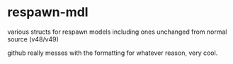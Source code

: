 # respawn-mdl
various structs for respawn models including ones unchanged from normal source (v48/v49)

github really messes with the formatting for whatever reason, very cool.
